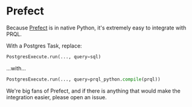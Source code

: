 # Prefect

Because [Prefect](https://www.prefect.io/) is in native Python, it's extremely
easy to integrate with PRQL.

With a Postgres Task, replace:

```python
PostgresExecute.run(..., query=sql)
```

...with...

```python
PostgresExecute.run(..., query=prql_python.compile(prql))
```

We're big fans of Prefect, and if there is anything that would make the
integration easier, please open an issue.
